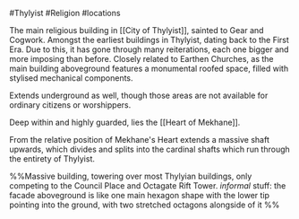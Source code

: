 #Thylyist #Religion #locations  

The main religious building in [[City of Thylyist]], sainted to Gear and Cogwork.
Amongst the earliest buildings in Thylyist, dating back to the First Era. Due to this, it has gone through many reiterations, each one bigger and more imposing than before. 
Closely related to Earthen Churches, as the main building aboveground features a monumental roofed space, filled with stylised mechanical components.

Extends underground as well, though those areas are not available for ordinary citizens or worshippers. 

Deep within and highly guarded, lies the [[Heart of Mekhane]].

From the relative position of Mekhane's Heart extends a massive shaft upwards, which divides and splits into the cardinal shafts which run through the entirety of Thylyist. 



%%Massive building, towering over most Thylyian buildings, only competing to the Council Place and Octagate Rift Tower.
_informal_ stuff: the facade aboveground is like one main hexagon shape with the lower tip pointing into the ground, with two stretched octagons alongside of it
%%